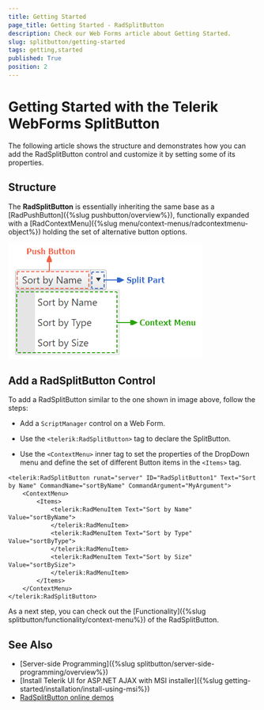 ```yaml
---
title: Getting Started
page_title: Getting Started - RadSplitButton
description: Check our Web Forms article about Getting Started.
slug: splitbutton/getting-started
tags: getting,started
published: True
position: 2
---
```


# Getting Started with the Telerik WebForms SplitButton

The following article shows the structure and demonstrates how you can add the RadSplitButton control and customize it by setting some of its properties.

## Structure

The **RadSplitButton** is essentially inheriting the same base as a [RadPushButton]({%slug pushbutton/overview%}), functionally expanded with a [RadContextMenu]({%slug menu/context-menus/radcontextmenu-object%}) holding the set of alternative button options.

![SplitButton Structure](images/splitbutton_structure.png "SplitButton Structure")


## Add a RadSplitButton Control

To add a RadSplitButton similar to the one shown in image above, follow the steps:

 - Add a `ScriptManager` control on a Web Form.

 - Use the `<telerik:RadSplitButton>` tag to declare the SplitButton.

 - Use the `<ContextMenu>` inner tag to set the properties of the DropDown menu and define the set of different Button items in the `<Items>` tag.

````ASPX
<telerik:RadSplitButton runat="server" ID="RadSplitButton1" Text="Sort by Name" CommandName="sortByName" CommandArgument="MyArgument">
    <ContextMenu>
        <Items>
            <telerik:RadMenuItem Text="Sort by Name" Value="sortByName">
            </telerik:RadMenuItem>
            <telerik:RadMenuItem Text="Sort by Type" Value="sortByType">
            </telerik:RadMenuItem>
            <telerik:RadMenuItem Text="Sort by Size" Value="sortBySize">
            </telerik:RadMenuItem>
        </Items>
    </ContextMenu>
</telerik:RadSplitButton>
````

As a next step, you can check out the [Functionality]({%slug splitbutton/functionality/context-menu%}) of the RadSplitButton.

## See Also

 * [Server-side Programming]({%slug splitbutton/server-side-programming/overview%})
 * [Install Telerik UI for ASP.NET AJAX with MSI installer]({%slug getting-started/installation/install-using-msi%})
 * [RadSplitButton online demos](https://demos.telerik.com/aspnet-ajax/splitbutton/overview/defaultcs.aspx)

